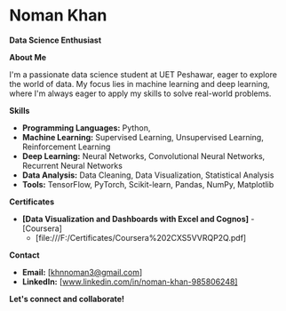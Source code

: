 # Noman Khan
**Data Science Enthusiast**

**About Me**

I'm a passionate data science student at UET Peshawar, eager to explore the world of data. My focus lies in machine learning and deep learning, where I'm always eager to apply my skills to solve real-world problems.

**Skills**

* **Programming Languages:** Python, 
* **Machine Learning:** Supervised Learning, Unsupervised Learning, Reinforcement Learning
* **Deep Learning:** Neural Networks, Convolutional Neural Networks, Recurrent Neural Networks
* **Data Analysis:** Data Cleaning, Data Visualization, Statistical Analysis
* **Tools:** TensorFlow, PyTorch, Scikit-learn, Pandas, NumPy, Matplotlib

**Certificates**

* **[Data Visualization and Dashboards with Excel and
Cognos]** - [Coursera]
  * [file:///F:/Certificates/Coursera%202CXS5VVRQP2Q.pdf]
    

**Contact**

* **Email:** [khnnoman3@gmail.com]
* **LinkedIn:** [www.linkedin.com/in/noman-khan-985806248]


**Let's connect and collaborate!**
